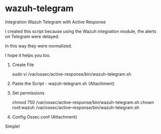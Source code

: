 # wazuh-telegram
Integration Wazuh Telegram with Active Response

I created this script because using the Wazuh integration module, the alerts on Telegram were delayed.

In this way they were normalized.

I hope it helps you too.

1) Create File

      sudo vi /var/ossec/active-response/bin/wazuh-telegram.sh

2) Paste the Script - wazuh-telegram.sh (Attachment)

3) Set permissions

      chmod 750 /var/ossec/active-response/bin/wazuh-telegram.sh
      chown root:wazuh /var/ossec/active-response/bin/wazuh-telegram.sh

4) Config Ossec.conf (Attachment)

Simple!




